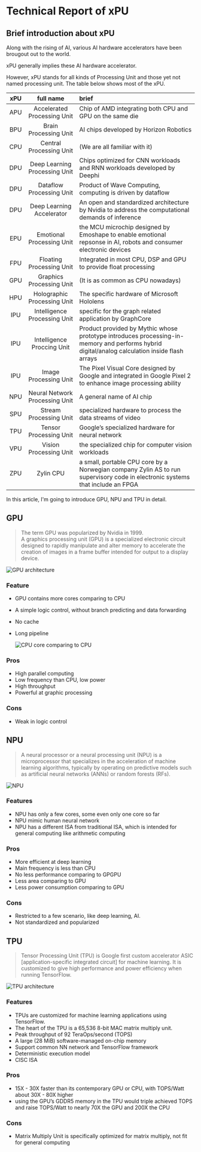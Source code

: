 Technical Report of xPU
=======================

## Brief introduction about xPU

Along with the rising of AI, various AI hardware accelerators have been brougout out to the world. 

xPU generally implies these AI hardware accelerator.

However, xPU stands for all kinds of Processing Unit and those yet not named processing unit. The table below shows most of the xPU.

| xPU | full name | brief |
|:---:|:---------:|:------|
| APU | Accelerated Processing Unit | Chip of AMD integrating both CPU and GPU on the same die |
| BPU | Brain Processing Unit | AI chips developed by Horizon Robotics |
| CPU | Central Processing Unit | (We are all familiar with it) |
| DPU | Deep Learning Processing Unit | Chips optimized for CNN workloads and RNN workloads developed by Deephi |
| DPU | Dataflow Processing Unit | Product of Wave Computing, computing is driven by dataflow |
| DPU | Deep Learning Accelerator | An open and standardized architecture by Nvidia to address the computational demands of inference |
| EPU | Emotional Processing Unit | the MCU microchip designed by Emoshape to enable emotional repsonse in AI, robots and consumer electronic devices |
| FPU | Floating Processing Unit | Integrated in most CPU, DSP and GPU to provide float processing |
| GPU | Graphics Processing Unit | (It is as common as CPU nowadays) |
| HPU | Holographic Processing Unit | The specific hardware of Microsoft Hololens |
| IPU | Intelligence Processing Unit | specific for the graph related application by GraphCore |
| IPU | Intelligence Proccing Unit | Product provided by Mythic whose prototype introduces processing-in-memory and performs hybrid digital/analog calculation inside flash arrays |
| IPU | Image Processing Unit | The Pixel Visual Core designed by Google and integrated in Google Pixel 2 to enhance image processing ability |
| NPU | Neural Network Processing Unit | A general name of AI chip |
| SPU | Stream Processing Unit | specialized hardware to process the data streams of video |
| TPU | Tensor Processing Unit | Google’s specialized hardware for neural network |
| VPU | Vision Processing Unit | the specialized chip for computer vision workloads |
| ZPU | Zylin CPU | a small, portable CPU core by a Norwegian company Zylin AS to run supervisory code in electronic systems that include an FPGA |

In this article, I'm going to introduce GPU, NPU and TPU in detail. 

## GPU

> The term GPU was popularized by Nvidia in 1999.  
> A graphics processing unit (GPU) is a specialized electronic circuit designed to rapidly manipulate and alter memory to accelerate the creation of images in a frame buffer intended for output to a display device.

![GPU architecture](https://www.researchgate.net/profile/Liang_Men2/publication/288930312/figure/fig1/AS:408818962976774@1474481444612/Nvidias-Fermi-GPU-Architecture.png)

### Feature

* GPU contains more cores comparing to CPU
* A simple logic control, without branch predicting and data forwarding
* No cache
* Long pipeline

    ![CPU core comparing to CPU](https://www.nvidia.cn/content/tesla/images/cpu-and-gpu.jpg)

### Pros

* High parallel computing
* Low frequency than CPU, low power
* High throughput
* Powerful at graphic processing

### Cons

* Weak in logic control

## NPU

> A neural processor or a neural processing unit (NPU) is a microprocessor that specializes in the acceleration of machine learning algorithms, typically by operating on predictive models such as artificial neural networks (ANNs) or random forests (RFs).

![NPU](http://en.people.cn/NMediaFile/2016/0622/FOREIGN201606221424000501629084965.jpg)

### Features

* NPU has only a few cores, some even only one core so far
* NPU mimic human neural network
* NPU has a different ISA from traditional ISA, which is intended for general computing like arithmetic computing

### Pros

* More efficient at deep learning
* Main frequency is less than CPU
* No less performance comparing to GPGPU
* Less area comparing to GPU
* Less power consumption comparing to GPU

### Cons

* Restricted to a few scenario, like deep learning, AI.
* Not standardized and popularized

## TPU

> Tensor Processing Unit (TPU) is Google first custom accelerator ASIC [application-specific integrated circuit] for machine learning. It is customized to give high performance and power efficiency when running TensorFlow.

![TPU architecture](https://img.technews.tw/wp-content/uploads/2017/04/07111001/first-in-depth-look-at-googles-tpu-architecture-1.jpg)

### Features

* TPUs are customized for machine learning applications using TensorFlow.
* The heart of the TPU is a 65,536 8-bit MAC matrix multiply unit.
* Peak throughput of 92 TeraOps/second (TOPS)
* A large (28 MiB) software-managed on-chip memory
* Support common NN network and TensorFlow framework
* Deterministic execution model
* CISC ISA

### Pros

* 15X - 30X faster than its contemporary GPU or CPU, with TOPS/Watt about 30X - 80X higher
* using the GPU’s GDDR5 memory in the TPU would triple achieved TOPS and raise TOPS/Watt to nearly 70X the GPU and 200X the CPU

### Cons

* Matrix Multiply Unit is specifically optimized for matrix multiply, not fit for general computing